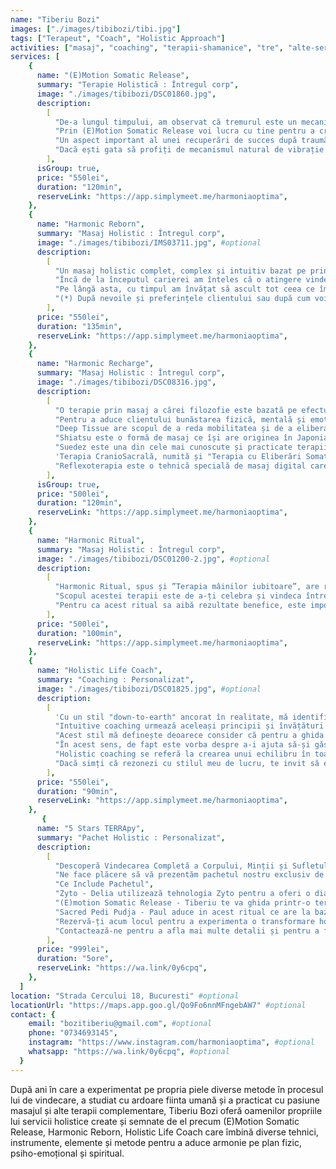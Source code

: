 ```yaml
---
name: "Tiberiu Bozi"
images: ["./images/tibibozi/tibi.jpg"]
tags: ["Terapeut", "Coach", "Holistic Approach"]
activities: ["masaj", "coaching", "terapii-shamanice", "tre", "alte-servicii"]
services: [
    {
      name: "(E)Motion Somatic Release",
      summary: "Terapie Holistică : Întregul corp",
      image: "./images/tibibozi/DSC01860.jpg",
      description:
        [
          "De-a lungul timpului, am observat că tremurul este un mecanism natural al organismului, menit să relaxeze fascia, țesutul muscular și celular. Tremurul este codificat în ADN-ul nostru. Practic suntem codificați genetic pentru a tremura. Chiar dacă tremurul este generat din sistemul limbic al creierului, el nu este sub controlul nostru conștient. Cu alte cuvinte, tehnicile care produc tremur ocolesc creierul gânditor, oferindu-ne acces direct la creierul reptilian inconștient. Acest lucru ne permite să aducem schimbări pe care altfel nu le-am putea realiza.",
          "Prin (E)Motion Somatic Release voi lucra cu tine pentru a crea un mediu sigur, de susținere, în care poți explora și elibera straturi psiho-emoționale și tensiuni sau traume somatizate în corp care ar putea avea un impact asupra vieții tale de zi cu zi. Metoda folosește o serie de tehnici pentru a activa mecanismul de vibrație natural al corpului precum: mișcări ușoare de stretching, presopunctură pe anumite zone, tehnici de respirație sau atingeri blânde. Aceste tehnici ajută la eliberarea tensiunii și a traumei reținute din corp, permițându-vă să vă simțiți mai împământați, prezenți și conectați la sursă.",
          "Un aspect important al unei recuperări de succes după traumă este activarea mecanismului natural de eliberare al organismului, care indică corpului să revină la o stare de odihnă și recuperare. Corpul evocă tremurul pentru a finaliza descărcarea răspunsului de luptă, fugă sau îngheț la care a fost supus în diverse situații din viață.",
          "Dacă ești gata să profiți de mecanismul natural de vibrație al corpului tău și să experimentezi beneficiile transformatoare ale (E)Motion Somatic Release, ești invitat să explorezi această abordarea unică de vindecare.",
        ],
      isGroup: true,
      price: "550lei",
      duration: "120min",
      reserveLink: "https://app.simplymeet.me/harmoniaoptima",
    },
    {
      name: "Harmonic Reborn",
      summary: "Masaj Holistic : Întregul corp",
      image: "./images/tibibozi/IMS03711.jpg", #optional
      description:
        [
          "Un masaj holistic complet, complex și intuitiv bazat pe principii fondate și pe cumulul de experiență dobândit cu care am evoluat ca terapeut și ca om de-a lungul anilor și până în prezent.",
          "Încă de la începutul carierei am înteles că o atingere vindecătoare este mai mult decât o tehnică în sine. O atingere este vindecătoare atunci când are intenție, un sentiment de iubire și o stare de conștiință. De altfel, am înțeles că intuiția este îndrumătorul mâinilor mele care pot duce masajul peste așteptările beneficiarului.",
          "Pe lângă asta, cu timpul am învățat să ascult tot ceea ce îmi spune clientul, tot ceea ce clientul nu poate pune în cuvinte, tot ceea ce simt prin mâinile mele și să adaptez tot ceea ce fac în functie de informațiile pe care le primesc în acest fel.",
          "(*) După nevoile și preferințele clientului sau după cum voi considera că este mai benefic pentru sănătatea și bunăstarea beneficiarului, Harmonic Reborn poate utiliza o gamă largă de metode holistice și tehnici din diferite culturi precum: Thai, Miofascial, Deep Tissue, Lomi Lomi Hawaiian, Yumeiho, Shiatsu, Ashiatsu, Terapia CranioSacrală, Reflexoterapie, Suedez, Instrumente Shamanice, Sacred Pedi Pudja, Chavutti Thirumal, Barefoot, Drenaj Limfatic, Breathwork, Aromaterapie, Presopunctură, Senzorial, Tantric, Facial, Facial Intraoral, Boluri Tibetane, Stretching, Terapia cu Percuție & altele.",
        ],
      price: "550lei",
      duration: "135min",
      reserveLink: "https://app.simplymeet.me/harmoniaoptima",
    },
    {
      name: "Harmonic Recharge",
      summary: "Masaj Holistic : Întregul corp",
      image: "./images/tibibozi/DSC08316.jpg",
      description:
        [
          "O terapie prin masaj a cărei filozofie este bazată pe efectuarea de operațiuni cu specificitate înaltă pentru fiecare client, cu mare accent pe calitatea atingerii.",
          "Pentru a aduce clientului bunăstarea fizică, mentală și emoțională de care are nevoie, tehnicile acestei terapii sunt provenite din următoarele tipuri de masaj: Deep Tissue, Shiatsu, Suedez, Terapia CranioSacrală și Reflexoterapia clasică.",
          "Deep Tissue are scopul de a reda mobilitatea și de a elibera tensiunea întregului corp având ca țintă principală masa musculară, articulațiile, tendoanele și țesutul conjunctiv (fascia).",
          "Shiatsu este o formă de masaj ce își are originea în Japonia, ce are la bază elemente de terapii occidentale și presiunea pe traseele meridianelor energetice preluate din medicina tradițională chineză.",
          "Suedez este una din cele mai cunoscute și practicate terapii de masaj care oferă o experiență placută de relaxare fizică și mentală.",
          'Terapia CranioSacrală, numită și "Terapia cu Eliberări SomatoEmoționale", este tratamentul care leagă tensiunile din suturile craniene, dinamica lichidului cefalo-rahidian, tiparele migrenoase ale clientului și atingerea foarte fină a terapeutului.',
          "Reflexoterapia este o tehnică specială de masaj digital care se bazează pe principiul că există anumite zone și puncte, din tălpi și pălmi, care sunt conectate prin sistemul nervos la diferite părți corespunzătoare ale corpului.",
        ],
      isGroup: true,
      price: "500lei",
      duration: "120min",
      reserveLink: "https://app.simplymeet.me/harmoniaoptima",
    },
    {
      name: "Harmonic Ritual",
      summary: "Masaj Holistic : Întregul corp",
      image: "./images/tibibozi/DSC01200-2.jpg", #optional
      description:
        [
          "Harmonic Ritual, spus și ”Terapia mâinilor iubitoare”, are rădăcini Hawaiiene și se realizează prin utilizarea pălmilor, antebrațelor cât și a coatelor, fiind posibil executate în același moment pe două părți extinse ale corpului, creându-se sentimentul de îmbrățisare. Aceste mișcări fac în așa fel încât corpul să se relaxeze complet, să fie într-o stare de eliberare și să existe o armonie între partea fizică, mentală și spirituală.",
          "Scopul acestei terapii este de a-ți celebra și vindeca întreaga ființă actionând cu armonie pe toate sistemele sale.",
          "Pentru ca acest ritual sa aibă rezultate benefice, este important ca relația dintre terapeut și client să fie una cât mai deschisă. Terapeutul nu se va limita doar la starea corpului, ci va avea in vedere și restul părților(mental, emoțional, spiritual) ce țin de sănătatea clientului. Acest lucru îl va ajuta pe terapeut să își dea seama de resursele pe care clientul le are sau disfuncțiile care il pot împiedica în procesul de vindecare.",
        ],
      price: "500lei",
      duration: "100min",
      reserveLink: "https://app.simplymeet.me/harmoniaoptima",
    },
    {
      name: "Holistic Life Coach",
      summary: "Coaching : Personalizat",
      image: "./images/tibibozi/DSC01825.jpg", #optional
      description:
        [
          'Cu un stil "down-to-earth" ancorat în realitate, mă identific ca fiind un echilibru ingenios între Intuitive coaching și Holistic coaching.',
          "Intuitive coaching urmează aceleași principii și învățături de bază ale coaching-ului, cum ar fi stabilirea obiectivelor, lucrul pe valori și obiceiuri, cu diferența că această abordare ghidează prin intuiție și încurajează clienții să se conecteze cu cele mai profunde părți ale lor.",
          "Acest stil mă definește deoarece consider că pentru a ghida clienții să fie întregi și compleți, este necesar ca ei să-și acceseze resursele interioare. Odată ce clienții se conectează cu valorile lor interioare, își vor determina pasiunile și adevărata unicitate, ei vor fi capabili să primească prosperitate în toate aspectele vieții sale.",
          "În acest sens, de fapt este vorba despre a-i ajuta să-și găsească propriul potențial cu resurse pe care să-l poată folosi oriunde pentru a avea o viață așa cum merită.",
          "Holistic coaching se referă la crearea unui echilibru în toate părțile luării deciziilor. Acest stil mă definește deoarece cred că totul se conectează în viață, așa că, găsirea armoniei interioare a clienților mei este esențială pentru ca deciziile și acțiunile pe care ei le iau în viață să funcționeze.",
          "Dacă simți că rezonezi cu stilul meu de lucru, te invit să explorăm împreună către o expandare sănătoasă a Sinelui tău.",
        ],
      price: "550lei",
      duration: "90min",
      reserveLink: "https://app.simplymeet.me/harmoniaoptima",
    },
       {
      name: "5 Stars TERRApy",
      summary: "Pachet Holistic : Personalizat",
      description:
        [
          "Descoperă Vindecarea Completă a Corpului, Minții și Sufletului",
          "Ne face plăcere să vă prezentăm pachetul nostru exclusiv de terapii holistice: 5 Stars TERRApy. Acest pachet unic combină expertiza a trei terapeuți, fiecare aducându-și contribuția unică pentru a crea o experiență de vindecare completă care te vor ajuta să îți aliniezi corpul, mintea și sufletul.",
          "Ce Include Pachetul",
          "Zyto - Delia utilizează tehnologia Zyto pentru a oferi o diagnoză detaliată a stării tale de sănătate. Această metodă inovatoare analizează biofeedback-ul corpului tău, identificând dezechilibrele și oferind soluții personalizate pentru a-ți restabili sănătatea optimă.",
          "(E)motion Somatic Release - Tiberiu te va ghida printr-o terapie puternică ce combină trauma release exercises cu medicina samanica si alte tehnici somatice pentru a elibera tensiunile și traumele acumulate în corp. Această terapie îți va oferi o stare profundă de relaxare și eliberare emoțională.",
          "Sacred Pedi Pudja - Paul aduce in acest ritual ce are la baza reflexologia tibetana cu un masaj al scalpului pentru a-ți oferi o stare de bine profundă. Această terapie holistică stimulează punctele reflexogene, chackrele și scalpul pentru a aduce revitalizare, relaxare și vindecare pe întregul organism.",
          "Rezervă-ți acum locul pentru a experimenta o transformare holistică unică și profundă.",
          "Contactează-ne pentru a afla mai multe detalii și pentru a face o programare. Vindecarea ta completă este la un pas distanță!",
        ],
      price: "999lei",
      duration: "5ore",
      reserveLink: "https://wa.link/0y6cpq",
    },
  ]
location: "Strada Cercului 18, Bucuresti" #optional
locationUrl: "https://maps.app.goo.gl/Qo9Fo6nnMFngebAW7" #optional
contact: {
    email: "bozitiberiu@gmail.com", #optional
    phone: "0734693145",
    instagram: "https://www.instagram.com/harmoniaoptima", #optional
    whatsapp: "https://wa.link/0y6cpq", #optional
  }
---
```


După ani în care a experimentat pe propria piele diverse metode în procesul lui de vindecare, a studiat cu ardoare fiinta umană și a practicat cu pasiune masajul și alte terapii complementare, Tiberiu Bozi oferă oamenilor propriile lui servicii holistice create și semnate de el precum (E)Motion Somatic Release, Harmonic Reborn, Holistic Life Coach care îmbină diverse tehnici, instrumente, elemente și metode pentru a aduce armonie pe plan fizic, psiho-emoțional și spiritual.
